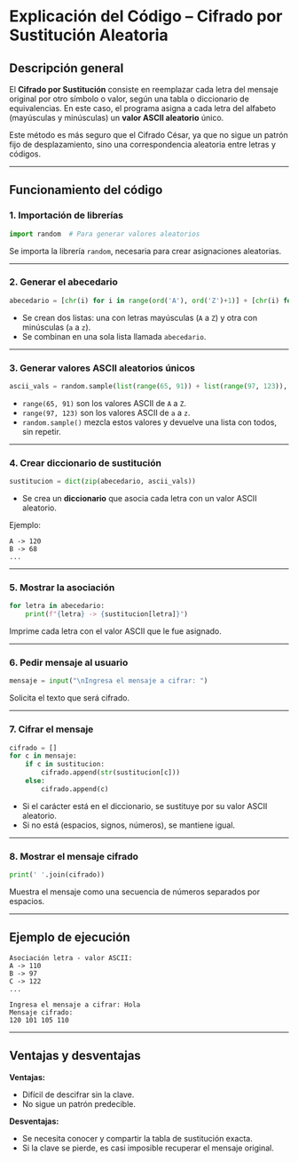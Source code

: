 # Explicación del Código – Cifrado por Sustitución Aleatoria

## Descripción general
El **Cifrado por Sustitución** consiste en reemplazar cada letra del mensaje original por otro símbolo o valor, según una tabla o diccionario de equivalencias. 
En este caso, el programa asigna a cada letra del alfabeto (mayúsculas y minúsculas) un **valor ASCII aleatorio** único.

Este método es más seguro que el Cifrado César, ya que no sigue un patrón fijo de desplazamiento, sino una correspondencia aleatoria entre letras y códigos.

---

## Funcionamiento del código

### 1. Importación de librerías
```python
import random  # Para generar valores aleatorios
```
Se importa la librería `random`, necesaria para crear asignaciones aleatorias.

---

### 2. Generar el abecedario
```python
abecedario = [chr(i) for i in range(ord('A'), ord('Z')+1)] + [chr(i) for i in range(ord('a'), ord('z')+1)]
```
- Se crean dos listas: una con letras mayúsculas (`A` a `Z`) y otra con minúsculas (`a` a `z`).
- Se combinan en una sola lista llamada `abecedario`.

---

### 3. Generar valores ASCII aleatorios únicos
```python
ascii_vals = random.sample(list(range(65, 91)) + list(range(97, 123)), len(abecedario))
```
- `range(65, 91)` son los valores ASCII de `A` a `Z`.
- `range(97, 123)` son los valores ASCII de `a` a `z`.
- `random.sample()` mezcla estos valores y devuelve una lista con todos, sin repetir.

---

### 4. Crear diccionario de sustitución
```python
sustitucion = dict(zip(abecedario, ascii_vals))
```
- Se crea un **diccionario** que asocia cada letra con un valor ASCII aleatorio.

Ejemplo:
```
A -> 120
B -> 68
...
```

---

### 5. Mostrar la asociación
```python
for letra in abecedario:
    print(f"{letra} -> {sustitucion[letra]}")
```
Imprime cada letra con el valor ASCII que le fue asignado.

---

### 6. Pedir mensaje al usuario
```python
mensaje = input("\nIngresa el mensaje a cifrar: ")
```
Solicita el texto que será cifrado.

---

### 7. Cifrar el mensaje
```python
cifrado = []
for c in mensaje:
    if c in sustitucion:
        cifrado.append(str(sustitucion[c]))
    else:
        cifrado.append(c)
```
- Si el carácter está en el diccionario, se sustituye por su valor ASCII aleatorio.
- Si no está (espacios, signos, números), se mantiene igual.

---

### 8. Mostrar el mensaje cifrado
```python
print(' '.join(cifrado))
```
Muestra el mensaje como una secuencia de números separados por espacios.

---

## Ejemplo de ejecución
```
Asociación letra - valor ASCII:
A -> 110
B -> 97
C -> 122
...

Ingresa el mensaje a cifrar: Hola
Mensaje cifrado:
120 101 105 110
```

---

## Ventajas y desventajas
**Ventajas:**
- Difícil de descifrar sin la clave.
- No sigue un patrón predecible.

**Desventajas:**
- Se necesita conocer y compartir la tabla de sustitución exacta.
- Si la clave se pierde, es casi imposible recuperar el mensaje original.
